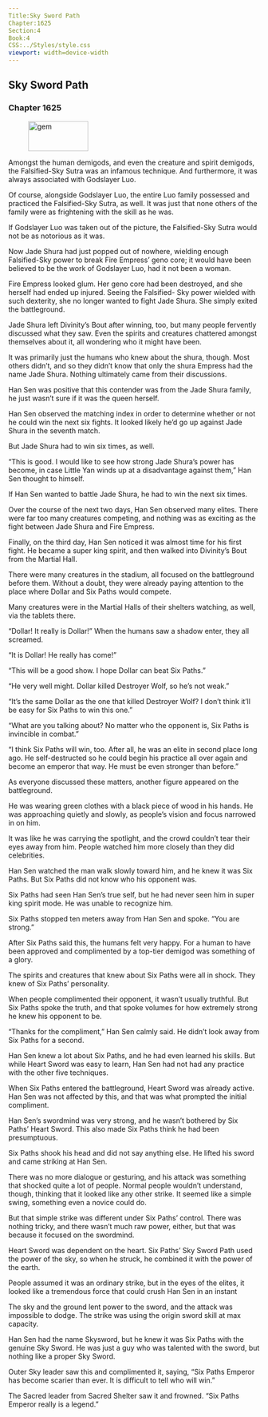 ```yaml
---
Title:Sky Sword Path 
Chapter:1625 
Section:4 
Book:4 
CSS:../Styles/style.css 
viewport: width=device-width
---
```

  
## Sky Sword Path
### Chapter 1625
  
<figure>
	<img src="../Images/gem.gif" alt="gem" id="gem" width="120" height="60" />
</figure>
  

  
Amongst the human demigods, and even the creature and spirit demigods, the Falsified-Sky Sutra was an infamous technique. And furthermore, it was always associated with Godslayer Luo.

Of course, alongside Godslayer Luo, the entire Luo family possessed and practiced the Falsified-Sky Sutra, as well. It was just that none others of the family were as frightening with the skill as he was.

If Godslayer Luo was taken out of the picture, the Falsified-Sky Sutra would not be as notorious as it was.

Now Jade Shura had just popped out of nowhere, wielding enough Falsified-Sky power to break Fire Empress’ geno core; it would have been believed to be the work of Godslayer Luo, had it not been a woman.

Fire Empress looked glum. Her geno core had been destroyed, and she herself had ended up injured. Seeing the Falsified- Sky power wielded with such dexterity, she no longer wanted to fight Jade Shura. She simply exited the battleground.

Jade Shura left Divinity’s Bout after winning, too, but many people fervently discussed what they saw. Even the spirits and creatures chattered amongst themselves about it, all wondering who it might have been.

It was primarily just the humans who knew about the shura, though. Most others didn’t, and so they didn’t know that only the shura Empress had the name Jade Shura. Nothing ultimately came from their discussions.

Han Sen was positive that this contender was from the Jade Shura family, he just wasn’t sure if it was the queen herself.

Han Sen observed the matching index in order to determine whether or not he could win the next six fights. It looked likely he’d go up against Jade Shura in the seventh match.

But Jade Shura had to win six times, as well.

“This is good. I would like to see how strong Jade Shura’s power has become, in case Little Yan winds up at a disadvantage against them,” Han Sen thought to himself.

If Han Sen wanted to battle Jade Shura, he had to win the next six times.

Over the course of the next two days, Han Sen observed many elites. There were far too many creatures competing, and nothing was as exciting as the fight between Jade Shura and Fire Empress.

Finally, on the third day, Han Sen noticed it was almost time for his first fight. He became a super king spirit, and then walked into Divinity’s Bout from the Martial Hall.

There were many creatures in the stadium, all focused on the battleground before them. Without a doubt, they were already paying attention to the place where Dollar and Six Paths would compete.

Many creatures were in the Martial Halls of their shelters watching, as well, via the tablets there.

“Dollar! It really is Dollar!” When the humans saw a shadow enter, they all screamed.

“It is Dollar! He really has come!”

“This will be a good show. I hope Dollar can beat Six Paths.”

“He very well might. Dollar killed Destroyer Wolf, so he’s not weak.”

“It’s the same Dollar as the one that killed Destroyer Wolf? I don’t think it’ll be easy for Six Paths to win this one.”

“What are you talking about? No matter who the opponent is, Six Paths is invincible in combat.”

“I think Six Paths will win, too. After all, he was an elite in second place long ago. He self-destructed so he could begin his practice all over again and become an emperor that way. He must be even stronger than before.”

As everyone discussed these matters, another figure appeared on the battleground.

He was wearing green clothes with a black piece of wood in his hands. He was approaching quietly and slowly, as people’s vision and focus narrowed in on him.

It was like he was carrying the spotlight, and the crowd couldn’t tear their eyes away from him. People watched him more closely than they did celebrities.

Han Sen watched the man walk slowly toward him, and he knew it was Six Paths. But Six Paths did not know who his opponent was.

Six Paths had seen Han Sen’s true self, but he had never seen him in super king spirit mode. He was unable to recognize him.

Six Paths stopped ten meters away from Han Sen and spoke. “You are strong.”

After Six Paths said this, the humans felt very happy. For a human to have been approved and complimented by a top-tier demigod was something of a glory.

The spirits and creatures that knew about Six Paths were all in shock. They knew of Six Paths’ personality.

When people complimented their opponent, it wasn’t usually truthful. But Six Paths spoke the truth, and that spoke volumes for how extremely strong he knew his opponent to be.

“Thanks for the compliment,” Han Sen calmly said. He didn’t look away from Six Paths for a second.

Han Sen knew a lot about Six Paths, and he had even learned his skills. But while Heart Sword was easy to learn, Han Sen had not had any practice with the other five techniques.

When Six Paths entered the battleground, Heart Sword was already active. Han Sen was not affected by this, and that was what prompted the initial compliment.

Han Sen’s swordmind was very strong, and he wasn’t bothered by Six Paths’ Heart Sword. This also made Six Paths think he had been presumptuous.

Six Paths shook his head and did not say anything else. He lifted his sword and came striking at Han Sen.

There was no more dialogue or gesturing, and his attack was something that shocked quite a lot of people. Normal people wouldn’t understand, though, thinking that it looked like any other strike. It seemed like a simple swing, something even a novice could do.

But that simple strike was different under Six Paths’ control. There was nothing tricky, and there wasn’t much raw power, either, but that was because it focused on the swordmind.

Heart Sword was dependent on the heart. Six Paths’ Sky Sword Path used the power of the sky, so when he struck, he combined it with the power of the earth.

People assumed it was an ordinary strike, but in the eyes of the elites, it looked like a tremendous force that could crush Han Sen in an instant

The sky and the ground lent power to the sword, and the attack was impossible to dodge. The strike was using the origin sword skill at max capacity.

Han Sen had the name Skysword, but he knew it was Six Paths with the genuine Sky Sword. He was just a guy who was talented with the sword, but nothing like a proper Sky Sword.

Outer Sky leader saw this and complimented it, saying, “Six Paths Emperor has become scarier than ever. It is difficult to tell who will win.”

The Sacred leader from Sacred Shelter saw it and frowned. “Six Paths Emperor really is a legend.”